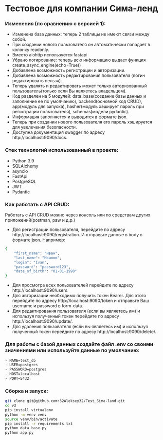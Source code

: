 
# Тестовое для компании Сима-ленд

### Изменения (по сравнению с версией 1):
 - Изменена база данных: теперь 2 таблицы не имеют связи между собой. 
 - При создании нового пользователя он автоматически попадает в колонку readonly.
 - Вместо aiohttp используется fastapi
 - Убрано логирование: теперь всю информацию выдает функция create_async_engine(echo=True))
 - Добавлена возможность регистрации и авторизации. 
 - Добавлена возможность редактирования пользователя (логин редактировать нельзя).
 - Теперь удалять и редактировать может только авторизованный пользователь(только если Вы являетесь владельцем).
 - Код разделен на 5 модулей: data_base(создание базы данных и заполнение ее по умолчанию), backend(основной код CRUD),
app(модуль для запуска), hasher(модуль хэширует пароль при регистрации пользователя), schemas(модели pydantic).
 - Информация заполняется и выводится в формате json.
 - Теперь при создании нового пользователя его пароль хэшируется для увелечения безопасности.
 - Доступна документация swagger по адресу http://localhost:9090/docs.

### Стек технологий использованный в проекте:
- Python 3.9
- SQLAlchemy
- asyncio
- FastApi
- PostgreSQL
- JWT
- Pydantic

### Как работать с API CRUD:
Работать с API CRUD можно через консоль или по средствам других приложений(postman, paw и д.р.)

- Для регистрации пользователя, перейдите по адресу http://localhost:9090/registration.
И отправьте данные в body в формате json. Например:
```bash
{
    "first_name": "Иван",
    "last_name": "Иванов",
    "login": "Ivan",
    "password": "password123",
    "date_of_birth": "01-01-1990"
}
```

 - Для просмотра всех пользователей перейдите по адресу http://localhost:9090/users.
 - Для авторизации необходимо получить токен Bearer. Для этого перейдите по адресу http://localhost:9090/token
и отправьте Ваш username и password в form-data.
 - Для редактирования пользователя (если вы являетесь им) и используя полученный токен 
перейдите по адресу http://localhost:9090/update/<id>.
 - Для удаления пользователя (если вы являетесь им) и используя полученный токен 
перейдите по адресу http://localhost:9090/delete/<id>.

### Для работы с базой данных создайте файл .env со своими значениями или используйте данные по умолчанию:
  ```bash
  - NAME=test_db
  - USER=postgres
  - PASSWORD=postgres
  - HOST=localhost
  - PORT=5432
  ```

### Сборка и запуск:
```bash
git clone git@github.com:32Aleksey32/Test_Sima-land.git
cd v3
pip install virtualenv
python -m venv venv
source venv/bin/activate
pip install -r requirements.txt
python data_base.py
python app.py
```

